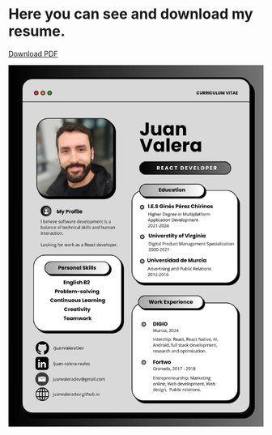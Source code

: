 # Here you can see and download my resume.

[Download PDF](/public/CV_JuanValera.pdf)

![CV_JuanValera.jpg](/assets/CV_JuanValera.jpg)
